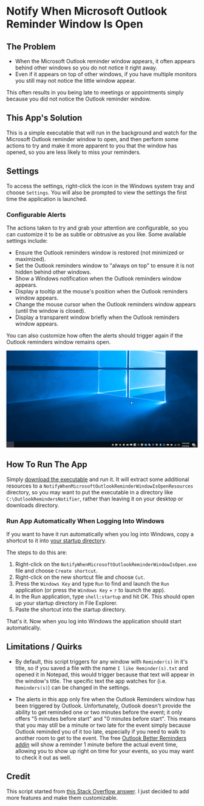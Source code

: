 # Notify When Microsoft Outlook Reminder Window Is Open

## The Problem

* When the Microsoft Outlook reminder window appears, it often appears behind other windows so you do not notice it right away.
* Even if it appears on top of other windows, if you have multiple monitors you still may not notice the little window appear.

This often results in you being late to meetings or appointments simply because you did not notice the Outlook reminder window.

## This App's Solution

This is a simple executable that will run in the background and watch for the Microsoft Outlook reminder window to open, and then perform some actions to try and make it more apparent to you that the window has opened, so you are less likely to miss your reminders.

## Settings

To access the settings, right-click the icon in the Windows system tray and choose `Settings`. You will also be prompted to view the settings the first time the application is launched.

### Configurable Alerts

The actions taken to try and grab your attention are configurable, so you can customize it to be as subtle or obtrusive as you like. Some available settings include:

* Ensure the Outlook reminders window is restored (not minimized or maximized).
* Set the Outlook reminders window to "always on top" to ensure it is not hidden behind other windows.
* Show a Windows notification when the Outlook reminders window appears.
* Display a tooltip at the mouse's position when the Outlook reminders window appears.
* Change the mouse cursor when the Outlook reminders window appears (until the window is closed).
* Display a transparent window briefly when the Outlook reminders window appears.

You can also customize how often the alerts should trigger again if the Outlook reminders window remains open.

![Alerts Demo Gif][AlertsDemoGif]

## How To Run The App

Simply [download the executable][DownloadLatestVersionOfExecutableUrl] and run it. It will extract some additional resources to a `NotifyWhenMicrosoftOutlookReminderWindowIsOpenResources` directory, so you may want to put the executable in a directory like `C:\OutlookRemindersNotifier`, rather than leaving it on your desktop or downloads directory.

### Run App Automatically When Logging Into Windows

 If you want to have it run automatically when you log into Windows, copy a shortcut to it into [your startup directory][HowToOpenStartupDirectoryInstructionsUrl].

 The steps to do this are:

 1. Right-click on the `NotifyWhenMicrosoftOutlookReminderWindowIsOpen.exe` file and choose `Create shortcut`.
 2. Right-click on the new shortcut file and choose `Cut`.
 3. Press the `Windows Key` and type `Run` to find and launch the `Run` application (or press the `Windows Key` + `r` to launch the app).
 4. In the Run application, type `shell:startup` and hit OK. This should open up your startup directory in File Explorer.
 5. Paste the shortcut into the startup directory.

That's it. Now when you log into Windows the application should start automatically.

## Limitations / Quirks

* By default, this script triggers for any window with `Reminder(s)` in it's title, so if you saved a file with the name `I like Reminder(s).txt` and opened it in Notepad, this would trigger because that text will appear in the window's title. The specific text the app watches for (i.e. `Reminders(s)`) can be changed in the settings.

* The alerts in this app only fire when the Outlook Reminders window has been triggered by Outlook. Unfortunately, Outlook doesn't provide the ability to get reminded one or two minutes before the event; it only offers "5 minutes before start" and "0 minutes before start". This means that you may still be a minute or two late for the event simply because Outlook reminded you of it too late, especially if you need to walk to another room to get to the event. The free [Outlook Better Reminders addin][OutlookBetterRemindersOutlookAddinGitHubUrl] will show a reminder 1 minute before the actual event time, allowing you to show up right on time for your events, so you may want to check it out as well.

## Credit

This script started from [this Stack Overflow answer][StackOverflowPostThatScriptStartedFromUrl]. I just decided to add more features and make them customizable.

<!-- Links -->
[DownloadLatestVersionOfExecutableUrl]: https://github.com/deadlydog/NotifyWhenMicrosoftOutlookReminderWindowIsOpen/releases
[HowToOpenStartupDirectoryInstructionsUrl]: https://www.thewindowsclub.com/startup-folder-in-windows-8
[StackOverflowPostThatScriptStartedFromUrl]: https://stackoverflow.com/a/35154133/602585
[OutlookBetterRemindersOutlookAddinGitHubUrl]: https://ben-spiller.github.io/OutlookBetterReminders/
[AlertsDemoGif]: docs/Images/AlertsDemo.gif
